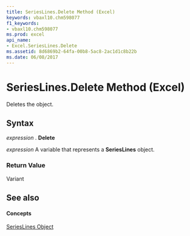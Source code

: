 ```yaml
---
title: SeriesLines.Delete Method (Excel)
keywords: vbaxl10.chm598077
f1_keywords:
- vbaxl10.chm598077
ms.prod: excel
api_name:
- Excel.SeriesLines.Delete
ms.assetid: 8d6869b2-64fa-00b8-5ac8-2ac1d1c8b22b
ms.date: 06/08/2017
---
```



# SeriesLines.Delete Method (Excel)

Deletes the object.


## Syntax

 _expression_ . **Delete**

 _expression_ A variable that represents a **SeriesLines** object.


### Return Value

Variant


## See also


#### Concepts


[SeriesLines Object](Excel.SeriesLines(objec).md)

